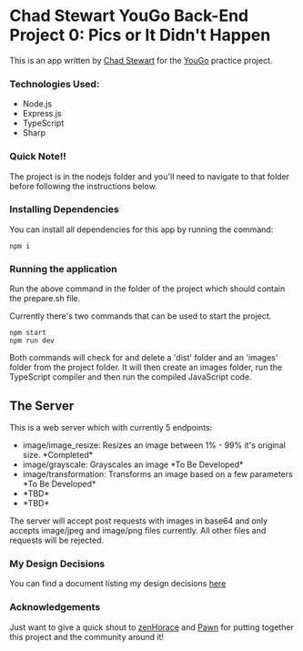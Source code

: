 
# Chad Stewart YouGo Back-End Project 0: Pics or It Didn't Happen

This is an app written by [Chad Stewart](https://www.github.com/ChadStewart) for the [YouGo](https://www.github.com/zenhorace/YouGo) practice project.

### Technologies Used:

<ul>
<li>Node.js</li>
<li>Express.js</li>
<li>TypeScript</li>
<li>Sharp</li>
</ul>

### Quick Note!!

The project is in the nodejs folder and you'll need to navigate to that folder before following the instructions below.

### Installing Dependencies

You can install all dependencies for this app by running the command:

    npm i

### Running the application

Run the above command in the folder of the project which should contain the prepare.sh file.

Currently there's two commands that can be used to start the project.

    npm start
    npm run dev

Both commands will check for and delete a 'dist' folder and an 'images' folder from the project folder. It will then create an images folder, run the TypeScript compiler and then run the compiled JavaScript code.

## The Server

This is a web server which with currently 5 endpoints:

<ul>
<li>image/image_resize: Resizes an image between 1% - 99% it's original size. *Completed*</li>
<li>image/grayscale: Grayscales an image *To Be Developed*</li>
<li>image/transformation: Transforms an image based on a few parameters *To Be Developed*</li>
<li>*TBD*</li>
<li>*TBD*</li>
</ul>

The server will accept post requests with images in base64 and only accepts image/jpeg and image/png files currently. All other files and requests will be rejected.

### My Design Decisions

You can find a document listing my design decisions [here](./nodejs/design-decisions.md)

### Acknowledgements

Just want to give a quick shout to [zenHorace](https://twitter.com/zenhorace) and [Pawn](https://twitter.com/Elixir_Js) for putting together this project and the community around it!